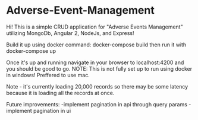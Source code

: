 # Adverse-Event-Management

Hi! This is a simple CRUD application for "Adverse Events Management" utilizing MongoDb, Angular 2, NodeJs, and Express! 

Build it up using docker command: 
docker-compose build
then run it with 
docker-compose up

Once it's up and running navigate in your browser to localhost:4200 and you should be good to go. 
NOTE: This is not fully set up to run using docker in windows! Preffered to use mac.

Note - it's currently loading 20,000 records so there may be some latency because it is loading all the records at once.

Future improvements:
-implement pagination in api through query params
-implement pagination in ui

